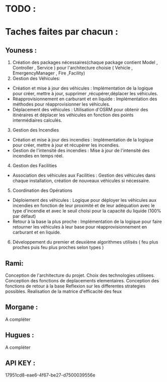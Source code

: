 # TODO : 

# Taches faites par chacun :

## Youness :
1. Création des packages nécessaires(chaque package contient Model , Controller , Service ) pour l'architecture choisie ( Vehicle , EmergencyManager , Fire ,Facility) 
2. Gestion des Véhicules:
* Création et mise à jour des véhicules : Implémentation de la logique pour créer, mettre à jour, supprimer ,récupérer,déplacer les véhicules.
* Réapprovisionnement en carburant et en liquide : Implémentation des méthodes pour réapprovisionner les véhicules.
* Déplacement des véhicules : Utilisation d'OSRM pour obtenir des itinéraires et déplacer les véhicules en fonction des points intermédiaires 		calculés.
3. Gestion des Incendies
* Création et mise à jour des incendies : Implémentation de la logique pour créer, mettre à jour et récupérer les incendies.
* Gestion de l'intensité des incendies : Mise à jour de l'intensité des incendies en temps réel.
4. Gestion des Facilities
* Association des véhicules aux Facilities : Gestion des véhicules dans chaque installation, création de nouveaux véhicules si nécessaire.
5. Coordination des Opérations
* Déploiement des véhicules : Logique pour déployer les véhicules aux incendies en fonction de leur proximité et de leur adéquation avec le type d'incendie et avec le seuil choisi pour la capacité du liquide (100% par défaut)
* Retour à la base la plus proche : Implémentation de la logique pour faire retourner les véhicules à leur base pour réapprovisionnement en carburant et en liquide.
6. Développement du premier et deuxième algorithmes utilisés ( feu plus proches puis feu plus proches selon types )

## Rami:
Conception de l'architecture du projet.
Choix des technologies utilisees.
Conception des fonctions de deplacements elementaires.
Conception des fonctions de retour à la base
Reflexion sur les differentes strategies possibles.
Realisation de la matrice d'efficacité des feux
## Morgane : 
A compléter
## Hugues :
A compléter
## API KEY :
17951cd8-eae6-4f67-be27-d7500039556e
